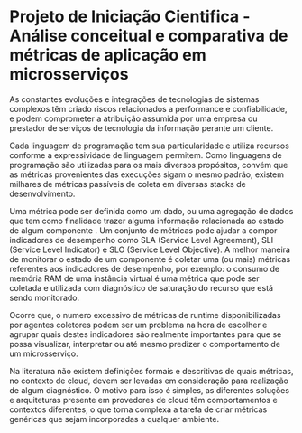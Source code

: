 # Projeto de Iniciação Cientifica - Análise conceitual e comparativa de métricas de aplicação em microsserviços

As constantes evoluções e integrações de tecnologias de sistemas complexos têm criado riscos relacionados a performance e confiabilidade, e podem comprometer a atribuição assumida por uma empresa ou prestador de serviços de tecnologia da informação perante um cliente.

Cada linguagem de programação tem sua particularidade e utiliza recursos conforme a expressividade de linguagem permitem. Como linguagens de programação são utilizadas para os mais diversos propósitos, convém que as métricas provenientes das execuções sigam o mesmo padrão, existem milhares de métricas passíveis de coleta em diversas stacks de desenvolvimento.

Uma métrica pode ser definida como um dado, ou uma agregação de dados que tem como finalidade trazer alguma informação relacionada ao estado de algum componente . Um conjunto de métricas pode ajudar a compor indicadores de desempenho como SLA (Service Level Agreement), SLI (Service Level Indicator) e SLO (Service Level Objective). A melhor maneira de monitorar o estado de um componente é coletar uma (ou mais) métricas referentes aos indicadores de desempenho, por exemplo: o consumo de memória RAM de uma instância virtual é uma métrica que pode ser coletada e utilizada com diagnóstico de saturação do recurso que está sendo monitorado.
 
 Ocorre que, o numero excessivo de métricas de runtime disponibilizadas por agentes coletores podem ser um problema na hora de escolher e agrupar quais destes indicadores são realmente importantes para que se possa visualizar, interpretar ou até mesmo predizer o comportamento de um microsserviço.

Na literatura não existem definições formais e descritivas de quais métricas, no contexto de cloud, devem ser levadas em consideração para realização de algum diagnóstico. O motivo para isso é simples, as diferentes soluções e arquiteturas presente em provedores de cloud têm comportamentos e contextos diferentes, o que torna complexa a tarefa de criar métricas genéricas que sejam incorporadas a qualquer ambiente.

